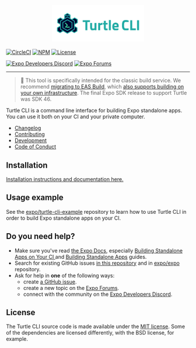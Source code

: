 <h3 align=center>
 <img src="logo/horizontal.png" width=50%>
</h3>

[![CircleCI](https://img.shields.io/circleci/project/github/expo/turtle/master.svg)](https://circleci.com/gh/expo/turtle)
[![NPM](https://img.shields.io/npm/v/turtle-cli/latest.svg)](https://npmjs.com/package/turtle-cli)
[![License](https://img.shields.io/badge/license-MIT-green.svg?style=flat)](https://github.com/expo/turtle/blob/master/LICENSE)

[![Expo Developers Discord](https://img.shields.io/discord/695411232856997968)](http://chat.expo.dev)
[![Expo Forums](https://img.shields.io/badge/Expo%20Forums-blue.svg)](https://forums.expo.dev/)

<hr />

 > 🚨 This tool is specifically intended for the classic build service. We recommend [migrating to EAS Build](https://docs.expo.dev/build-reference/migrating/), which [also supports building on your own infrastructure](https://docs.expo.dev/build-reference/local-builds/). The final Expo SDK release to support Turtle was SDK 46.

Turtle CLI is a command line interface for building Expo standalone apps. You can use it both on your CI and your private computer.

- [Changelog](CHANGELOG.md)
- [Contributing](CONTRIBUTING.md)
- [Development](DEVELOPMENT.md)
- [Code of Conduct](CODE_OF_CONDUCT.md)

## Installation

[Installation instructions and documentation here.](https://docs.expo.dev/distribution/turtle-cli/)

## Usage example

See the [expo/turtle-cli-example](https://github.com/expo/turtle-cli-example) repository to learn how to use Turtle CLI in order to build Expo standalone apps on your CI.

## Do you need help?

- Make sure you've read [the Expo Docs](https://docs.expo.dev/), especially [Building Standalone Apps on Your CI
  ](https://docs.expo.dev/versions/latest/distribution/turtle-cli) and [Building Standalone Apps](https://docs.expo.dev/versions/latest/distribution/building-standalone-apps) guides.
- Search for existing GitHub issues [in this repository](https://github.com/expo/turtle/issues) and in [expo/expo](https://github.com/expo/expo/issues) repository.
- Ask for help in **one** of the following ways:
  - create [a GitHub issue](https://github.com/expo/turtle/issues/new).
  - create a new topic on the [Expo Forums](https://forums.expo.dev/).
  - connect with the community on the [Expo Developers Discord](http://chat.expo.dev).

## License

The Turtle CLI source code is made available under the [MIT license](LICENSE).
Some of the dependencies are licensed differently, with the BSD license, for example.
